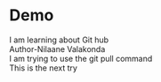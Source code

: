 # Demo
I am learning about Git hub
<br>
Author-Nilaane Valakonda
<br>
I am trying to use the git pull command 
<br>
This is the next try



